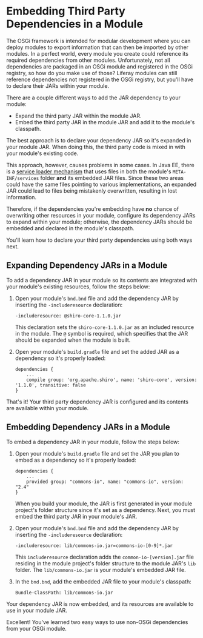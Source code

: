 # Embedding Third Party Dependencies in a Module

The OSGi framework is intended for modular development where you can deploy
modules to export information that can then be imported by other modules. In a
perfect world, every module you create could reference its required dependencies
from other modules. Unfortunately, not all dependencies are packaged in an OSGi
module and registered in the OSGi registry, so how do you make use of those?
Liferay modules can still reference dependencies not registered in the OSGi
registry, but you'll have to declare their JARs within your module.

There are a couple different ways to add the JAR dependency to your module:

- Expand the third party JAR within the module JAR.
- Embed the third party JAR in the module JAR and add it to the module's
  classpath.

The best approach is to declare your dependency JAR so it's expanded in your
module JAR. When doing this, the third party code is mixed in with your module's
existing code.

This approach, however, causes problems in some cases. In Java EE, there is a
[service loader mechanism](http://blog.osgi.org/2013/02/javautilserviceloader-in-osgi.html)
that uses files in both the module's `META-INF/services` folder **and** its
embedded JAR files. Since these two areas could have the same files pointing to
various implementations, an expanded JAR could lead to files being mistakenly
overwritten, resulting in lost information.

Therefore, if the dependencies you're embedding have **no** chance of
overwriting other resources in your module, configure its dependency JARs to
expand within your module; otherwise, the dependency JARs should be embedded and
declared in the module's classpath.

You'll learn how to declare your third party dependencies using both ways next.

## Expanding Dependency JARs in a Module

To add a dependency JAR in your module so its contents are integrated with your
module's existing resources, follow the steps below:

1.  Open your module's `bnd.bnd` file and add the dependency JAR by inserting
    the `-includeresource` declaration:

        -includeresource: @shiro-core-1.1.0.jar

    This declaration sets the `shiro-core-1.1.0.jar` as an included resource in
    the module. The `@` symbol is required, which specifies that the JAR should
    be expanded when the module is built.

2.  Open your module's `build.gradle` file and set the added JAR as a
    dependency so it's properly loaded:

        dependencies {
            ...
            compile group: 'org.apache.shiro', name: 'shiro-core', version: '1.1.0', transitive: false
        }

That's it! Your third party dependency JAR is configured and its contents are
available within your module.

## Embedding Dependency JARs in a Module

To embed a dependency JAR in your module, follow the steps below:

1.  Open your module's `build.gradle` file and set the JAR you plan to embed as
    a dependency so it's properly loaded:

        dependencies {
            ...
            provided group: "commons-io", name: "commons-io", version: "2.4"
        }

    When you build your module, the JAR is first generated in your module
    project's folder structure since it's set as a dependency. Next, you must
    embed the third party JAR in your module's JAR.

2.  Open your module's `bnd.bnd` file and add the dependency JAR by inserting
    the `-includeresource` declaration:

        -includeresource: lib/commons-io.jar=commons-io-[0-9]*.jar

    This `includeresource` declaration adds the `common-io-[version].jar` file
    residing in the module project's folder structure to the module JAR's `lib`
    folder. The `lib/commons-io.jar` is your module's embedded JAR file.

3.  In the `bnd.bnd`, add the embedded JAR file to your module's classpath:

        Bundle-ClassPath: lib/commons-io.jar

Your dependency JAR is now embedded, and its resources are available to use in
your module JAR.

Excellent! You've learned two easy ways to use non-OSGi dependencies from your
OSGi module.
